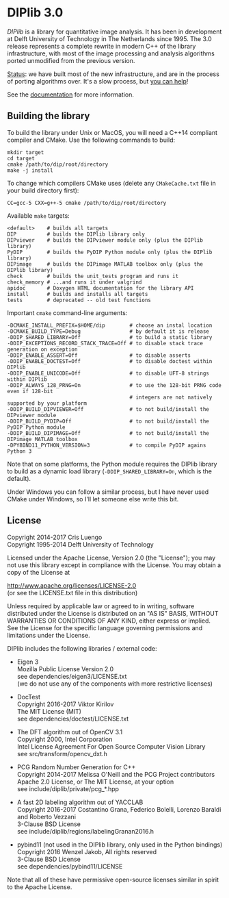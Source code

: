 # DIPlib 3.0

*DIPlib* is a library for quantitative image analysis. It has been in development
at Delft University of Technology in The Netherlands since 1995. The 3.0 release
represents a complete rewrite in modern C++ of the library infrastructure, with most of
the image processing and analysis algorithms ported unmodified from the previous
version.

[Status](src/documentation/workplan.md):
we have built most of the new infrastructure, and are in the process of
porting algorithms over. It's a slow process, but
[you can help](src/documentation/workplan.md)!

See the [documentation](https://diplib.github.io/diplib-docs/) for more information.

## Building the library

To build the library under Unix or MacOS, you will need a C++14 compliant compiler and CMake.
Use the following commands to build:

    mkdir target
    cd target
    cmake /path/to/dip/root/directory
    make -j install

To change which compilers CMake uses (delete any `CMakeCache.txt` file in your build directory first):

    CC=gcc-5 CXX=g++-5 cmake /path/to/dip/root/directory

Available `make` targets:

    <default>    # builds all targets
    DIP          # builds the DIPlib library only
    DIPviewer    # builds the DIPviewer module only (plus the DIPlib library)
    PyDIP        # builds the PyDIP Python module only (plus the DIPlib library)
    DIPimage     # builds the DIPimage MATLAB toolbox only (plus the DIPlib library)
    check        # builds the unit_tests program and runs it
    check_memory # ...and runs it under valgrind
    apidoc       # Doxygen HTML documentation for the library API
    install      # builds and installs all targets
    tests        # deprecated -- old test functions

Important `cmake` command-line arguments:

    -DCMAKE_INSTALL_PREFIX=$HOME/dip        # choose an instal location
    -DCMAKE_BUILD_TYPE=Debug                # by default it is release
    -DDIP_SHARED_LIBRARY=Off                # to build a static library
    -DDIP_EXCEPTIONS_RECORD_STACK_TRACE=Off # to disable stack trace generation on exception
    -DDIP_ENABLE_ASSERT=Off                 # to disable asserts
    -DDIP_ENABLE_DOCTEST=Off                # to disable doctest within DIPlib
    -DDIP_ENABLE_UNICODE=Off                # to disable UFT-8 strings within DIPlib
    -DDIP_ALWAYS_128_PRNG=On                # to use the 128-bit PRNG code even if 128-bit
                                            # integers are not natively supported by your platform
    -DDIP_BUILD_DIPVIEWER=Off               # to not build/install the DIPviewer module
    -DDIP_BUILD_PYDIP=Off                   # to not build/install the PyDIP Python module
    -DDIP_BUILD_DIPIMAGE=Off                # to not build/install the DIPimage MATLAB toolbox
    -DPYBIND11_PYTHON_VERSION=3             # to compile PyDIP agains Python 3

Note that on some platforms, the Python module requires the DIPlib library to build as a dynamic
load library (`-DDIP_SHARED_LIBRARY=On`, which is the default).

Under Windows you can follow a similar process, but I have never used CMake under
Windows, so I'll let someone else write this bit.

## License

Copyright 2014-2017 Cris Luengo  
Copyright 1995-2014 Delft University of Technology

Licensed under the Apache License, Version 2.0 (the "License");
you may not use this library except in compliance with the License.
You may obtain a copy of the License at

   http://www.apache.org/licenses/LICENSE-2.0  
   (or see the LICENSE.txt file in this distribution)

Unless required by applicable law or agreed to in writing, software
distributed under the License is distributed on an "AS IS" BASIS,
WITHOUT WARRANTIES OR CONDITIONS OF ANY KIND, either express or implied.
See the License for the specific language governing permissions and
limitations under the License.

DIPlib includes the following libraries / external code:

- Eigen 3  
  Mozilla Public License Version 2.0  
  see dependencies/eigen3/LICENSE.txt  
  (we do not use any of the components with more restrictive licenses)

- DocTest  
  Copyright 2016-2017 Viktor Kirilov  
  The MIT License (MIT)  
  see dependencies/doctest/LICENSE.txt

- The DFT algorithm out of OpenCV 3.1  
  Copyright 2000, Intel Corporation  
  Intel License Agreement For Open Source Computer Vision Library  
  see src/transform/opencv_dxt.h

- PCG Random Number Generation for C++  
  Copyright 2014-2017 Melissa O'Neill and the PCG Project contributors  
  Apache 2.0 License, or The MIT License, at your option  
  see include/diplib/private/pcg_*.hpp

- A fast 2D labeling algorithm out of YACCLAB  
  Copyright 2016-2017 Costantino Grana, Federico Bolelli, Lorenzo Baraldi and Roberto Vezzani  
  3-Clause BSD License  
  see include/diplib/regions/labelingGranan2016.h

- pybind11 (not used in the DIPlib library, only used in the Python bindings)  
  Copyright 2016 Wenzel Jakob, All rights reserved  
  3-Clause BSD License  
  see dependencies/pybind11/LICENSE

Note that all of these have permissive open-source licenses similar in spirit
to the Apache License.
